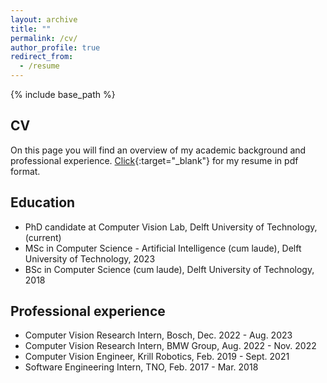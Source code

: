 ```yaml
---
layout: archive
title: ""
permalink: /cv/
author_profile: true
redirect_from:
  - /resume
---
```


{% include base_path %}

CV
------
On this page you will find an overview of my academic background and professional experience. [Click](https://drive.google.com/file/d/1we-y3MNwgj8yWl6toP_oZTpGoHlCJq-F/view?usp=share_link){:target="_blank"} for my resume in pdf format.

## Education
* PhD candidate at Computer Vision Lab, Delft University of Technology, (current)
* MSc in Computer Science - Artificial Intelligence (cum laude), Delft University of Technology, 2023
* BSc in Computer Science (cum laude), Delft University of Technology, 2018

## Professional experience
* Computer Vision Research Intern, Bosch, Dec. 2022 - Aug. 2023
* Computer Vision Research Intern, BMW Group, Aug. 2022 - Nov. 2022
* Computer Vision Engineer, Krill Robotics, Feb. 2019 - Sept. 2021
* Software Engineering Intern, TNO, Feb. 2017 - Mar. 2018

